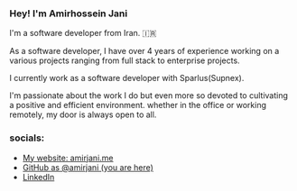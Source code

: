 ### Hey! I'm __Amirhossein Jani__

I'm a software developer from Iran. 🇮🇷

As a software developer, I have over 4 years of experience working on a various projects ranging from full stack to enterprise projects.

I currently work as a software developer with Sparlus(Supnex).

I'm passionate about the work I do but even more so devoted to cultivating a positive and efficient environment. whether in the office or working remotely, my door is always open to all.

### socials:

* [My website: amirjani.me](https://amirjani.me/)
* [GitHub as @amirjani (you are here)](https://github.com/amirjani)
* [LinkedIn](https://linkedin.com/in/amir-jani)
